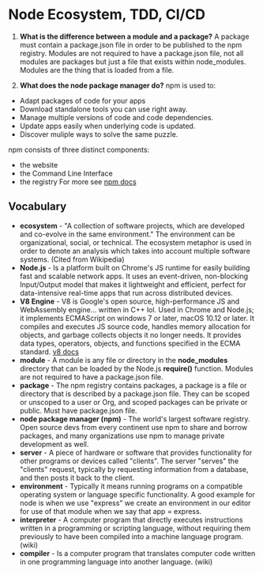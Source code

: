 # Node Ecosystem, TDD, CI/CD

1. **What is the difference between a module and a package?** A package must contain a package.json file in order to be published to the npm registry. Modules are not required to have a package.json file, not all modules are packages but just a file that exists within node_modules. Modules are the thing that is loaded from a file.

1. **What does the node package manager do?** npm is used to:

- Adapt packages of code for your apps
- Download standalone tools you can use right away.
- Manage multiple versions of code and code dependencies.
- Update apps easily when underlying code is updated.
- Discover muliple ways to solve the same puzzle.

npm consists of three distinct components:

- the website
- the Command Line Interface
- the registry
  For more see [npm docs](https://docs.npmjs.com/about-npm/)

## Vocabulary

- **ecosystem** - "A collection of software projects, which are developed and co-evolve in the same environment." The environment can be organizational, social, or technical. The ecosystem metaphor is used in order to denote an analysis which takes into account multiple software systems. (Cited from Wikipedia)
- **Node.js** - Is a platform built on Chrome's JS runtime for easily building fast and scalable network apps. It uses an event-driven, non-blocking Input/Output model that makes it lightweight and efficient, perfect for data-intensive real-time apps that run across distributed devices.
- **V8 Engine** - V8 is Google's open source, high-performance JS and WebAssembly engine... written in C++ lol. Used in Chrome and Node.js; it implements ECMAScript on windows 7 or later, macOS 10.12 or later. It compiles and executes JS source code, handles memory allocation for objects, and garbage collects objects it no longer needs. It provides data types, operators, objects, and functions specified in the ECMA standard. [v8 docs](https://v8.dev/docs)
- **module** - A module is any file or directory in the **node_modules** directory that can be loaded by the Node.js **require()** function. Modules are not required to have a package.json file.
- **package** - The npm registry contains packages, a package is a file or directory that is described by a package.json file. They can be scoped or unscoped to a user or Org, and scoped packages can be private or public. Must have package.json file.
- **node package manager (npm)** - The world's largest software registry. Open source devs from every continent use npm to share and borrow packages, and many organizations use npm to manage private development as well.
- **server** - A piece of hardware or software that provides functionality for other programs or devices called "clients". The server "serves" the "clients" request, typically by requesting information from a database, and then posts it back to the client.
- **environment** - Typically it means running programs on a compatible operating system or language specific functionality. A good example for node is when we use "express" we create an environment in our editor for use of that module when we say that app = express.
- **interpreter** - A computer program that directly executes instructions written in a programming or scripting language, without requiring them previously to have been compiled into a machine language program. (wiki)
- **compiler** - Is a computer program that translates computer code written in one programming language into another language. (wiki)

  
